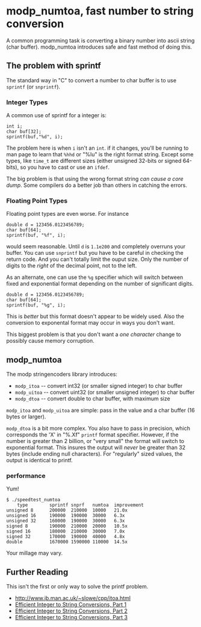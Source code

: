 # modp\_numtoa, fast number to string conversion #


A common programming task is converting a binary number into ascii string (char buffer).
modp\_numtoa introduces safe and fast method of doing this.

## The problem with sprintf ##

The standard way in "C" to convert a number to char buffer is to use `sprintf` (or `snprintf`).

### Integer Types ###

A common use of sprintf for a integer is:
```
int i;
char buf[32];
sprintf(buf,"%d", i);
```

The problem here is when `i` isn't an `int`.  if it changes, you'll be running to man page to learn that `%hhd` or "%lu" is the right format string.  Except some types, like `time_t` are different sizes  (either unsigned 32-bits or signed 64-bits), so you have to cast or use an `ifdef`.

The big problem is that using the wrong format string _can cause a core dump_.   Some compilers do a better job than others in catching the errors.

### Floating Point Types ###

Floating point types are even worse.  For instance

```
double d = 123456.0123456789;
char buf[64];
sprintf(buf, "%f", i);
```

would seem reasonable.  Until `d` is `1.1e200` and completely overruns your buffer.  You can use `snprintf` but you have to be careful in checking the return code.  And you can't totally limit the ouput size.  Only the number of digits to the _right_ of the decimal point, not to the left.

As an alternate, one can use the `%g` specifier which will switch between fixed and exponential format depending on the number of significant digits.
```
double d = 123456.0123456789;
char buf[64];
sprintf(buf, "%g", i);
```

This is _better_ but this format doesn't appear to be widely used.  Also the conversion to exponental format may occur in ways you don't want.

This biggest problem is that you don't want a _one character_ change to possibly cause memory corruption.

## modp\_numtoa ##

The modp stringencoders library introduces:

  * `modp_itoa` -- convert int32 (or smaller signed integer) to char buffer
  * `modp_uitoa` -- convert uint32 (or smaller unsigned integer) to char buffer
  * `modp_dtoa` -- convert double to char buffer, with maximum size


`modp_itoa` and `modp_uitoa` are simple: pass in the value and a char buffer (16 bytes or larger).

`modp_dtoa` is a bit more complex.  You also have to pass in precision, which corresponds the 'X' in "%.Xf" `printf` format specifier.  However, if the number is greater than 2 billion, or "very small" the format will switch to exponential format.  This insures the output will _never_ be greater than 32 bytes (include ending null characters).   For "regularly" sized values, the output is identical to printf.

### performance ###

Yum!

```
$ ./speedtest_numtoa 
    type        sprintf snprf   numtoa  improvement
unsigned 8      200000  210000  10000   21.0x
unsigned 16     190000  190000  30000   6.3x
unsigned 32     160000  190000  30000   6.3x
signed 8        190000  210000  20000   10.5x
signed 16       180000  210000  30000   7.0x
signed 32       170000  190000  40000   4.8x
double          1670000 1590000 110000  14.5x
```

Your millage may vary.


## Further Reading ##

This isn't the first or only way to solve the printf problem.

  * http://www.jb.man.ac.uk/~slowe/cpp/itoa.html
  * [Efficient Integer to String Conversions, Part 1](http://www.ddj.com/dept/cpp/184401596)
  * [Efficient Integer to String Conversions, Part 2](http://www.ddj.com/dept/cpp/184403874)
  * [Efficient Integer to String Conversions, Part 3](http://www.ddj.com/dept/cpp/184403880)